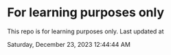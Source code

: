 # For learning purposes only
This repo is for learning purposes only.
Last updated at

Saturday, December 23, 2023 12:44:44 AM

